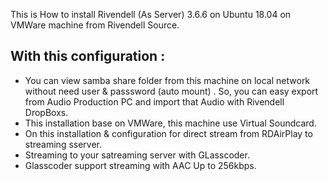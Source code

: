 This is How to install Rivendell (As Server) 3.6.6 on Ubuntu 18.04 on VMWare machine from Rivendell Source.

## With this configuration :
- You can view samba share folder from this machine on local network without need user & passsword (auto mount) . So, you can easy export from Audio Production PC and import that Audio with Rivendell DropBoxs.
- This installation base on VMWare, this machine use Virtual Soundcard.
- On this installation & configuration for direct stream from RDAirPlay to streaming sserver.
- Streaming to your satreaming server with GLasscoder.
- Glasscoder support streaming with AAC Up to 256kbps.

##